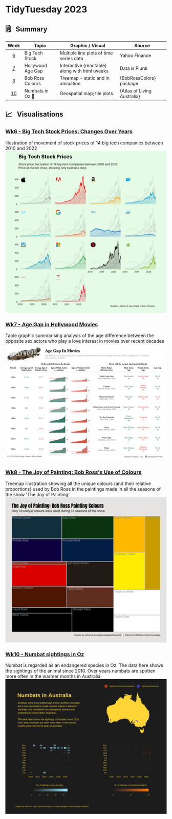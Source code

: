 # TidyTuesday 2023

## :spiral_notepad:	&nbsp; Summary 
| Week               | Topic                | Graphic / Visual                                | Source                     |
|:------------------:|----------------------|-------------------------------------------------|----------------------------|
| [6](20230207wk6)   | Big Tech Stock       | Multiple line plots of time series data         | Yahoo Finance              |
| [7](20230214wk7)   | Hollywood Age Gap    | Interactive {reactable} along with html tweaks  | Data is Plural             |
| [8](20230221wk8)   | Bob Ross Colours     | Treemap - static and in animation               | {BobRossColors} package    |
| [10](20230307wk10) | Numbats in Oz 🐀     | Geospatial map; tile plots                      | {Atlas of Living Australia}|


## :chart_with_upwards_trend: &nbsp; Visualisations 

### **[Wk6 - Big Tech Stock Prices: Changes Over Years](20230207wk6)**
Illustration of movement of stock prices of 14 big tech companies between 2010 and 2022
![Screenshot](20230207wk6/tt20230207wk6_techstockprice.png)


### **[Wk7 - Age Gap in Hollywood Movies](20230214wk7)**
Table graphic summarising analysis of the age difference between the opposite sex actors who play a love interest in movies over recent decades
![Screenshot](20230214wk7/tt20230214wk7_hollywoodAge.png)


### **[Wk8 - The Joy of Painting: Bob Ross's Use of Colours](20230221wk8)**
Treemap illustration showing all the unique colours (and their relative proportions) used by Bob Ross in the paintings made in all the seasons of the show 'The Joy of Painting'
![Screenshot](20230221wk8/tt20230221wk8_BRcolor_uniq.png)


### **[Wk10 - Numbat sightings in Oz](20230307wk10)**
Numbat is regarded as an endangered species in Oz. The data here shows the sightings of the animal since 2010. Over years numbats are spotten more often in the warmer months in Australia.
![Screenshot](20230307wk10/tt20230307wk10_numbats.png)

